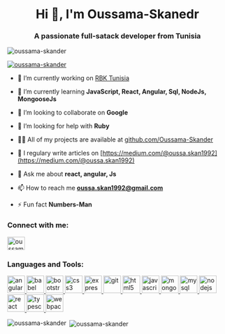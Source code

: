 <h1 align="center">Hi 👋, I'm Oussama-Skanedr</h1>
<h3 align="center">A passionate full-satack developer from Tunisia</h3>

<p align="left"> <img src="https://komarev.com/ghpvc/?username=oussama-skander&label=Profile%20views&color=0e75b6&style=flat" alt="oussama-skander" /> </p>

<p align="left"> <a href="https://github.com/ryo-ma/github-profile-trophy"><img src="https://github-profile-trophy.vercel.app/?username=oussama-skander" alt="oussama-skander" /></a> </p>

- 🔭 I’m currently working on [RBK Tunisia](https://www.rebootkamp.net/)

- 🌱 I’m currently learning **JavaScript, React, Angular, Sql, NodeJs, MongooseJs**

- 👯 I’m looking to collaborate on **Google**

- 🤝 I’m looking for help with **Ruby**

- 👨‍💻 All of my projects are available at [github.com/Oussama-Skander](github.com/Oussama-Skander)

- 📝 I regulary write articles on [https://medium.com/@oussa.skan1992](https://medium.com/@oussa.skan1992)

- 💬 Ask me about **react, angular, Js**

- 📫 How to reach me **oussa.skan1992@gmail.com**

- ⚡ Fun fact **Numbers-Man**

<p align="left">
<h3 align="left">Connect with me:</h3>
<a href="https://fb.com/oussamaskander123" target="blank"><img align="center" src="https://cdn.jsdelivr.net/npm/simple-icons@3.0.1/icons/facebook.svg" alt="oussamaskander123" height="30" width="40" /></a>
</p>

<h3 align="left">Languages and Tools:</h3>
<p align="left"> <a href="https://angular.io" target="_blank"> <img src="https://devicons.github.io/devicon/devicon.git/icons/angularjs/angularjs-original.svg" alt="angularjs" width="40" height="40"/> </a> <a href="https://babeljs.io/" target="_blank"> <img src="https://www.vectorlogo.zone/logos/babeljs/babeljs-icon.svg" alt="babel" width="40" height="40"/> </a> <a href="https://getbootstrap.com" target="_blank"> <img src="https://devicons.github.io/devicon/devicon.git/icons/bootstrap/bootstrap-plain.svg" alt="bootstrap" width="40" height="40"/> </a> <a href="https://www.w3schools.com/css/" target="_blank"> <img src="https://devicons.github.io/devicon/devicon.git/icons/css3/css3-original-wordmark.svg" alt="css3" width="40" height="40"/> </a> <a href="https://expressjs.com" target="_blank"> <img src="https://devicons.github.io/devicon/devicon.git/icons/express/express-original-wordmark.svg" alt="express" width="40" height="40"/> </a> <a href="https://git-scm.com/" target="_blank"> <img src="https://www.vectorlogo.zone/logos/git-scm/git-scm-icon.svg" alt="git" width="40" height="40"/> </a> <a href="https://www.w3.org/html/" target="_blank"> <img src="https://devicons.github.io/devicon/devicon.git/icons/html5/html5-original-wordmark.svg" alt="html5" width="40" height="40"/> </a> <a href="https://developer.mozilla.org/en-US/docs/Web/JavaScript" target="_blank"> <img src="https://devicons.github.io/devicon/devicon.git/icons/javascript/javascript-original.svg" alt="javascript" width="40" height="40"/> </a> <a href="https://www.mongodb.com/" target="_blank"> <img src="https://devicons.github.io/devicon/devicon.git/icons/mongodb/mongodb-original-wordmark.svg" alt="mongodb" width="40" height="40"/> </a> <a href="https://www.mysql.com/" target="_blank"> <img src="https://devicons.github.io/devicon/devicon.git/icons/mysql/mysql-original-wordmark.svg" alt="mysql" width="40" height="40"/> </a> <a href="https://nodejs.org" target="_blank"> <img src="https://devicons.github.io/devicon/devicon.git/icons/nodejs/nodejs-original-wordmark.svg" alt="nodejs" width="40" height="40"/> </a> <a href="https://reactjs.org/" target="_blank"> <img src="https://devicons.github.io/devicon/devicon.git/icons/react/react-original-wordmark.svg" alt="react" width="40" height="40"/> </a> <a href="https://www.typescriptlang.org/" target="_blank"> <img src="https://devicons.github.io/devicon/devicon.git/icons/typescript/typescript-original.svg" alt="typescript" width="40" height="40"/> </a> <a href="https://webpack.js.org" target="_blank"> <img src="https://devicons.github.io/devicon/devicon.git/icons/webpack/webpack-original.svg" alt="webpack" width="40" height="40"/> </a> </p>

<p><img align="left" src="https://github-readme-stats.vercel.app/api/top-langs/?username=oussama-skander&layout=compact" alt="oussama-skander" /></p>

<p>&nbsp;<img align="center" src="https://github-readme-stats.vercel.app/api?username=oussama-skander&show_icons=true" alt="oussama-skander" /></p>
